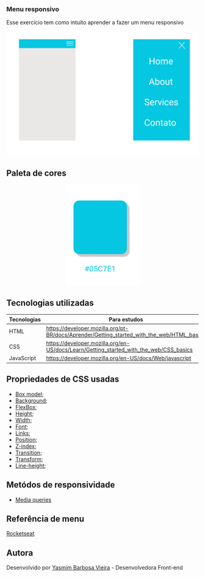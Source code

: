 ### Menu responsivo
Esse exercício tem como intuito aprender a fazer um menu responsivo

<div align="center">
    <img src="./img/menu.png" />
</div>


## Paleta de cores

<div align="center">
    <img src="./img/cor.png" />
</div>

## Tecnologias utilizadas

| Tecnologias | Para estudos |
| ------ | ------ |
| HTML | https://developer.mozilla.org/pt-BR/docs/Aprender/Getting_started_with_the_web/HTML_basico
| CSS | https://developer.mozilla.org/en-US/docs/Learn/Getting_started_with_the_web/CSS_basics
| JavaScript | https://developer.mozilla.org/en-US/docs/Web/javascript

## Propriedades de CSS usadas

- [Box model](https://www.youtube.com/watch?v=nhW70H9H4gU);
- [Background](https://maujor.com/tutorial/propriedade-css-para-estilizacao-de-background.php);
- [FlexBox](https://origamid.com/projetos/flexbox-guia-completo/);
- [Height](https://maujor.com/tutorial/propriedade-css-height.php);
- [Width](https://maujor.com/tutorial/propriedade-css-width.php);
- [Font](https://developer.mozilla.org/en-US/docs/Web/CSS/font-size);
- [Links](https://css-tricks.com/css-basics-styling-links-like-boss/);
- [Position](https://www.w3schools.com/Css/css_positioning.asp);
- [Z-index](https://www.w3schools.com/cssref/pr_pos_z-index.asp);
- [Transition](https://developer.mozilla.org/en-US/docs/Web/CSS/CSS_Transitions/Using_CSS_transitions);
- [Transform](https://developer.mozilla.org/en-US/docs/Web/CSS/transform);
- [Line-height](https://maujor.com/tutorial/propriedade-css-line-height.php);

## Metódos de responsividade

- [Media queries](https://developer.mozilla.org/en-US/docs/Web/CSS/Media_Queries/Using_media_queries)

## Referência de menu

[Rocketseat](https://www.youtube.com/watch?v=H91DhKPjhPk)

Autora
----

Desenvolvido por [Yasmim Barbosa Vieira](https://www.linkedin.com/in/yasmim-barbosa/) - Desenvolvedora Front-end